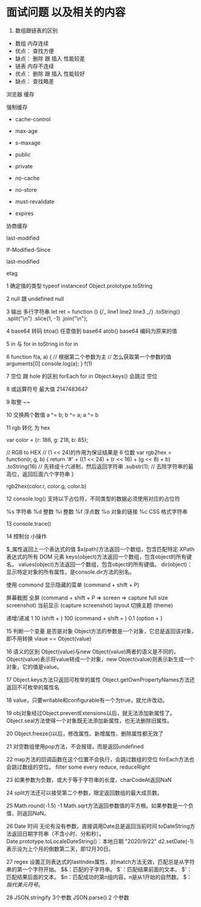 # 面试问题 以及相关的内容

1. 数组跟链表的区别

- 数组 内存连续
- 优点： 查找方便
- 缺点： 删除 跟 插入 性能较差
- 链表 内存不连续
- 优点： 删除 跟 插入 性能较好
- 缺点： 查找略差

浏览器 缓存

强制缓存

- cache-control

- max-age
- s-maxage
- public
- private
- no-cache
- no-store
- must-revalidate

- expires

协商缓存

last-modified

If-Modified-Since

last-modified

etag

1 确定值的类型 typeof instanceof Object.prototype.toString

2 null 跟 undefined null

3 输出 多行字符串
let ret = function () {/_
line1
line2
line3
_/}
.toString()
.split("\n")
.slice(1, -1)
.join("\n");

4 base64 转码
btoa() 任意值到 base64
atob() base64 编码为原来的值

5 in 与 for in toString in for in

6 function f(a, a) { // 根据第二个参数为主 // 怎么获取第一个参数的值 arguments[0]
console.log(a);
}
f(1)

7 空位 跟 hole 的区别 forEach for in Object.keys() 会跳过 空位

8 或运算符号 最大值 2147483647

9 取整 ~~

10 交换两个数值 a ^= b; b ^= a; a ^= b

11 rgb 转化 为 hex

var color = {r: 186, g: 218, b: 85};

// RGB to HEX
// (1 << 24)的作用为保证结果是 6 位数
var rgb2hex = function(r, g, b) {
return '#' + ((1 << 24) + (r << 16) + (g << 8) + b)
.toString(16) // 先转成十六进制，然后返回字符串
.substr(1); // 去除字符串的最高位，返回后面六个字符串
}

rgb2hex(color.r, color.g, color.b)

12 console.log() 支持以下占位符，不同类型的数据必须使用对应的占位符

%s 字符串
%d 整数
%i 整数
%f 浮点数
%o 对象的链接
%c CSS 格式字符串

13 console.trace()

14 控制台 小操作

$_属性返回上一个表达式的值
$x(path)方法返回一个数组，包含匹配特定 XPath 表达式的所有 DOM 元素
keys(object)方法返回一个数组，包含object的所有键名。
values(object)方法返回一个数组，包含object的所有键值。
dir(object)：显示特定对象的所有属性，是console.dir方法的别名。

使用 commond 显示隐藏的菜单 (command + shift + P)

  屏幕截图 全屏 (command + shift + P => screen => capture full size screenshot) 当前显示 (capture screenshot)
  layout
  切换主题 (theme)

  递增/递减
  1
  10 (shift + )
  100 (command + shift + )
  0.1 (option + )

15 判断一个变量 是否是对象 Object方法的参数是一个对象，它总是返回该对象，即不用转换  vlaue == Object(value)

16 语义的区别 Object(value)与new Object(value)两者的语义是不同的，Object(value)表示将value转成一个对象，new Object(value)则表示新生成一个对象，它的值是value。

17 Object.keys方法只返回可枚举的属性 Object.getOwnPropertyNames方法还返回不可枚举的属性名

18 value，只要writable和configurable有一个为true，就允许改动。

19 obj对象经过Object.preventExtensions以后，就无法添加新属性了。
    Object.seal方法使得一个对象既无法添加新属性，也无法删除旧属性。

20 Object.freeze()以后，修改属性、新增属性、删除属性都无效了

21 对空数组使用pop方法，不会报错，而是返回undefined

22 map方法的回调函数在这个位置不会执行，会跳过数组的空位
   forEach方法也会跳过数组的空位。
   filter
   some
   every
   reduce,
   reduceRight

23 如果参数为负数，或大于等于字符串的长度，charCodeAt返回NaN

24 split方法还可以接受第二个参数，限定返回数组的最大成员数。

25 Math.round(-1.5) -1  Math.sqrt方法返回参数值的平方根。如果参数是一个负值，则返回NaN。

26 Date 时间
  无论有没有参数，直接调用Date总是返回当前时间
  toDateString方法返回日期字符串（不含小时、分和秒）。
  Date.prototype.toLocaleDateString()：本地日期 "2020/9/22"
  d2.setDate(-1)表示设为上个月的倒数第二天，即12月30日。

27 regex
  设置正则表达式的lastIndex属性，对match方法无效，匹配总是从字符串的第一个字符开始。
  $&：匹配的子字符串。
  $`：匹配结果前面的文本。
  $'：匹配结果后面的文本。
  $n：匹配成功的第n组内容，n是从1开始的自然数。
  $$：指代美元符号$。

28 JSON.stringify 3个参数
   JSON.parse() 2 个参数
